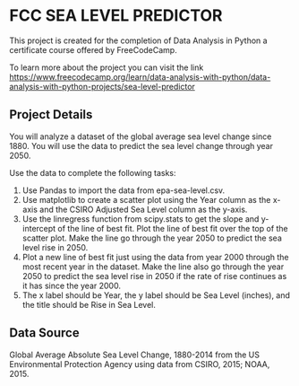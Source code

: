 # FCC SEA LEVEL PREDICTOR

This project is created for the completion of Data Analysis in Python a certificate course offered by FreeCodeCamp.

To learn more about the project you can visit the link https://www.freecodecamp.org/learn/data-analysis-with-python/data-analysis-with-python-projects/sea-level-predictor

## Project Details
You will analyze a dataset of the global average sea level change since 1880. You will use the data to predict the sea level change through year 2050.

Use the data to complete the following tasks:
1. Use Pandas to import the data from epa-sea-level.csv.
2. Use matplotlib to create a scatter plot using the Year column as the x-axis and the CSIRO Adjusted Sea Level column as the y-axis.
3. Use the linregress function from scipy.stats to get the slope and y-intercept of the line of best fit. Plot the line of best fit over the top of the scatter plot. Make the line go through the year 2050 to predict the sea level rise in 2050.
4. Plot a new line of best fit just using the data from year 2000 through the most recent year in the dataset. Make the line also go through the year 2050 to predict the sea level rise in 2050 if the rate of rise continues as it has since the year 2000.
5. The x label should be Year, the y label should be Sea Level (inches), and the title should be Rise in Sea Level.

## Data Source
Global Average Absolute Sea Level Change, 1880-2014 from the US Environmental Protection Agency using data from CSIRO, 2015; NOAA, 2015.
